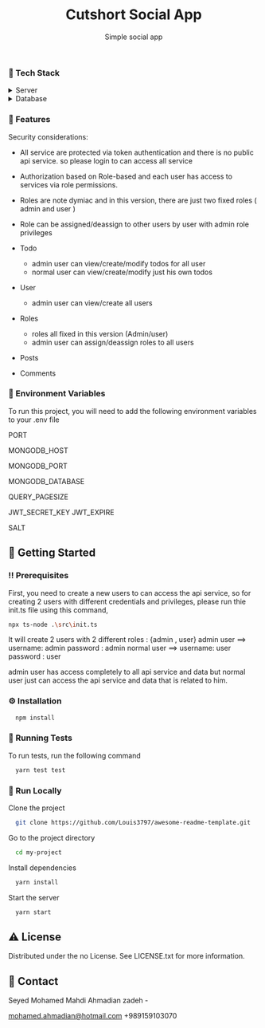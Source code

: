<div align="center">

  <h1>Cutshort Social App</h1>
  
  <p>
    Simple social app
  </p>

</div>

<br />

<!-- TechStack -->

### :space_invader: Tech Stack

<details>
  <summary>Server</summary>
  <ul>
    <li><a href="https://www.typescriptlang.org/">Typescript</a></li>
    <li><a href="https://expressjs.com/">Express.js</a></li>
  </ul>
</details>

<details>
<summary>Database</summary>
  <ul>
    <li><a href="https://www.mongodb.com/">MongoDB</a></li>
  </ul>
</details>


<!-- Features -->

### :dart: Features

Security considerations:
 - All service are protected via token authentication and there is no public api service. so please login to can access all service
 - Authorization based on Role-based and each user has access to services via role permissions.
 - Roles are note dymiac and in this version, there are just two fixed roles  ( admin and user )
 - Role can be assigned/deassign to other users by user with admin role privileges


- Todo
  - admin user can view/create/modify todos for all user
  - normal user can view/create/modify just his own todos
- User
  - admin user can view/create all users

- Roles
  - roles all fixed in this version (Admin/user)
  - admin user can assign/deassign roles to all users
- Posts
- Comments

<!-- Color Reference -->

<!-- Env Variables -->

### :key: Environment Variables

To run this project, you will need to add the following environment variables to your .env file

PORT

MONGODB_HOST

MONGODB_PORT

MONGODB_DATABASE

QUERY_PAGESIZE

JWT_SECRET_KEY
JWT_EXPIRE

SALT

<!-- Getting Started -->

## :toolbox: Getting Started

<!-- Prerequisites -->

### :bangbang: Prerequisites

First, you need to create a new users to can access the api service, so for creating 2 users with different credentials and privileges, please run thie init.ts file using this command,

```bash
npx ts-node .\src\init.ts
```

It will create 2 users with 2 different roles : {admin , user}
admin user ==> username: admin password : admin
normal user ==> username: user password : user

admin user has access completely to all api service and data but normal user just can access the api service and data that is related to him.

<!-- Installation -->

### :gear: Installation

```bash
  npm install
```

<!-- Running Tests -->

### :test_tube: Running Tests

To run tests, run the following command

```bash
  yarn test test
```

<!-- Run Locally -->

### :running: Run Locally

Clone the project

```bash
  git clone https://github.com/Louis3797/awesome-readme-template.git
```

Go to the project directory

```bash
  cd my-project
```

Install dependencies

```bash
  yarn install
```

Start the server

```bash
  yarn start
```

<!-- License -->

## :warning: License

Distributed under the no License. See LICENSE.txt for more information.

<!-- Contact -->

## :handshake: Contact

Seyed Mohamed Mahdi Ahmadian zadeh -

mohamed.ahmadian@hotmail.com
+989159103070
